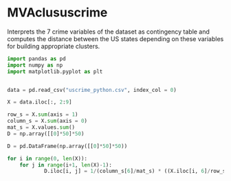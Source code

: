 # MVAclususcrime
Interprets the 7 crime variables of the dataset as contingency table and computes the distance between the US states depending on these variables for building appropriate clusters.

```python
import pandas as pd
import numpy as np
import matplotlib.pyplot as plt


data = pd.read_csv("uscrime_python.csv", index_col = 0)

X = data.iloc[:, 2:9]

row_s = X.sum(axis = 1)
column_s = X.sum(axis = 0)
mat_s = X.values.sum()
D = np.array([[0]*50]*50)

D = pd.DataFrame(np.array([[0]*50]*50))

for i in range(0, len(X)):
    for j in range(i+1, len(X)-1):
            D.iloc[i, j] = 1/(column_s[6]/mat_s) * ((X.iloc[i, 6]/row_s[i]) - (X.iloc[j, 6]/row_s[j]))**2
```
